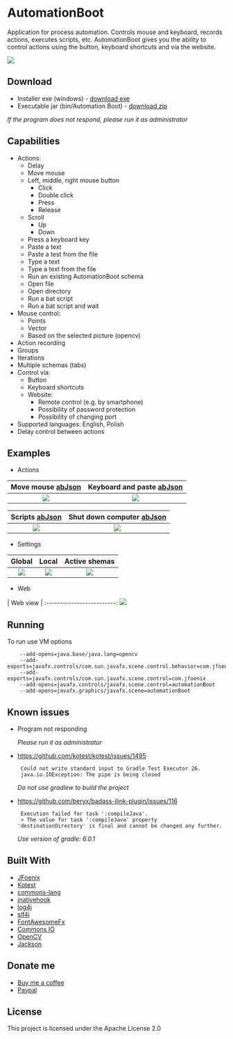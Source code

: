 # AutomationBoot
Application for process automation. Controls mouse and keyboard, records actions, executes scripts, etc. AutomationBoot gives you the ability to control actions using the button, keyboard shortcuts and via the website.

![](https://github.com/Patresss/AutomationBoot/blob/master/Examples/My%20work.png)
 
## Download
* Installer exe (windows) - [download exe](https://github.com/Patresss/AutomationBoot/releases/download/1.0.0/Automation.Boot-1.0.0.exe)
* Executable jar (bin/Automation Boot) - [download zip](https://github.com/Patresss/AutomationBoot/releases/download/1.0.0/Automation.Boot-1.0.0.zip)

*If the program does not respond, please run it as administrator*
## Capabilities

* Actions:
    * Delay
    * Move mouse
    * Left, middle, right mouse button
        * Click
        * Double click
        * Press
        * Release
    * Scroll
        * Up
        * Down
    * Press a keyboard key
    * Paste a text
    * Paste a test from the file
    * Type a text
    * Type a text from the file
    * Run an existing AutomationBoot schema
    * Open file
    * Open directory
    * Run a bat script
    * Run a bat script and wait
* Mouse control:
    * Points
    * Vector
    * Based on the selected picture (opencv)
* Action recording
* Groups
* Iterations
* Multiple schemas (tabs)
* Control via:
    * Button
    * Keyboard shortcuts
    * Website:
        * Remote control (e.g. by smartphone)
        * Possibility of password protection
        * Possibility of changing port
* Supported languages: English, Polish
* Delay control between actions



## Examples
* Actions

| Move mouse [abJson](https://github.com/Patresss/AutomationBoot/blob/master/Examples/Move%20mouse.ab) | Keyboard and paste [abJson](https://github.com/Patresss/AutomationBoot/blob/master/Examples/Keyboard%20and%20paste.ab) |
:-------------------------:|:-------------------------:
![](https://github.com/Patresss/AutomationBoot/blob/master/Examples/Move%20mouse.png) | ![](https://github.com/Patresss/AutomationBoot/blob/master/Examples/Keyboard%20and%20paste.png)

| Scripts [abJson](https://github.com/Patresss/AutomationBoot/blob/master/Examples/Scripts.ab) | Shut down computer [abJson](https://github.com/Patresss/AutomationBoot/blob/master/Examples/Shut%20down%20computer.ab) |
:-------------------------:|:-------------------------:
![](https://github.com/Patresss/AutomationBoot/blob/master/Examples/Scripts.png) | ![](https://github.com/Patresss/AutomationBoot/blob/master/Examples/Shut%20down%20computer.png)

* Settings

| Global | Local | Active shemas |
:-------------------------:|:-------------------------:|:-------------------------:
![](https://github.com/Patresss/AutomationBoot/blob/master/Examples/Global%20settings.png) | ![](https://github.com/Patresss/AutomationBoot/blob/master/Examples/Local%20settings.png) | ![](https://github.com/Patresss/AutomationBoot/blob/master/Examples/Active%20schemas.png)

* Web

| Web view |
:-------------------------:
![](https://github.com/Patresss/AutomationBoot/blob/master/Examples/Web.png) 


## Running
To run use VM options

        --add-opens=java.base/java.lang=opencv
        --add-exports=javafx.controls/com.sun.javafx.scene.control.behavior=com.jfoenix
        --add-exports=javafx.controls/com.sun.javafx.scene.control=com.jfoenix
        --add-opens=javafx.controls/javafx.scene.control=automationBoot
        --add-opens=javafx.graphics/javafx.scene=automationBoot
        
## Known issues
* Program not responding
    
    *Please run it as administrator*

*  https://github.com/kotest/kotest/issues/1495
         
        Could not write standard input to Gradle Test Executor 26.
        java.io.IOException: The pipe is being closed
   *Do not use gradlew to build the project*
   
*  https://github.com/beryx/badass-jlink-plugin/issues/116
         
        Execution failed for task ':compileJava'.
        > The value for task ':compileJava' property 'destinationDirectory' is final and cannot be changed any further.
   *Use version of gradle: 6.0.1*       

## Built With

* [JFoenix](https://github.com/jfoenixadmin/JFoenix)
* [Kotest](https://github.com/kotest/kotest)
* [commons-lang](https://github.com/apache/commons-lang)
* [jnativehook](https://github.com/kwhat/jnativehook)
* [log4j](https://logging.apache.org/log4j/2.x/)
* [slf4j](http://www.slf4j.org/)
* [FontAwesomeFx](https://www.jensd.de/wordpress/?tag=fontawesomefx)
* [Commons IO](http://commons.apache.org/proper/commons-io/)
* [OpenCV](https://github.com/openpnp/opencv)
* [Jackson](https://github.com/FasterXML/jackson-module-kotlin)

## Donate me

* [Buy me a coffee](https://www.buymeacoffee.com/Patres)
* [Paypal](https://www.paypal.me/Patresssss)

## License

This project is licensed under the Apache License 2.0 
